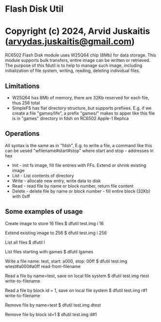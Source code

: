# Flash Disk Util
# Copyright (c) 2024, Arvid Juskaitis (arvydas.juskaitis@gmail.com)

RC6502 Flash Disk module uses W25Q64 chip (8Mb) for data storage. This module supports bulk transfers, entire image can be written or retrieved.
The purpose of this fdutil is to help to manage such image, including initialization of file system, writing, reading, deleting individual files.

## Limitations
- W25Q64 has 8Mb of memory, there are 32Kb reserved for each file, thus 256 total
- SimpleFS has flat directory structure, but supports prefixes. E.g. if we create a file "games/life", a prefix "games/" makes to apper like this file 
is in "games" directory in fdsh on RC6502 Apple-1 Replica  

## Operations
All syntax is the same as in "fdsh", E.g. to write a file, a command like this can be uesed "wfilename#start#stop" where start and stop - addresses in hex  
- Init - init fs image, fill file entries with FFs. Extend or shrink existing image 
- List - List contents of directory
- Write - allocate new entry, write data to disk
- Read - read file by name or block number, return file content
- Delete - delete file by name or block number - fill entire block (32Kb) with 0xff


## Some examples of usage

Create image to store 16 files
$ dfutil test.img i 16

Extend existing image to 256
$ dfutil test.img i 256

List all files
$ dfutil l

List files starting with games
$ dfutil lgames

Write a file name: test, start: a000, stop: 00ff
$ dfutil test.img wtest#a000#a0ff read-from-filename

Read a file by name=test, save on local file system
$ dfutil test.img rtest write-to-filename

Read a file by block id = 1, save on local file system
$ dfutil test.img r#1 write-to-filename

Remove file by name=test
$ dfutil test.img dtest

Remove file by block id=1
$ dfutil test.img d#1

